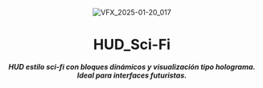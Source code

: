 <header>

![VFX_2025-01-20_017](https://github.com/user-attachments/assets/427277c5-357e-4058-a04b-80822965fcfd)

# **HUD_Sci-Fi**

_**HUD estilo sci-fi con bloques dinámicos y visualización tipo holograma. Ideal para interfaces futuristas.**_


</header>
   
<footer>
   

</footer>

